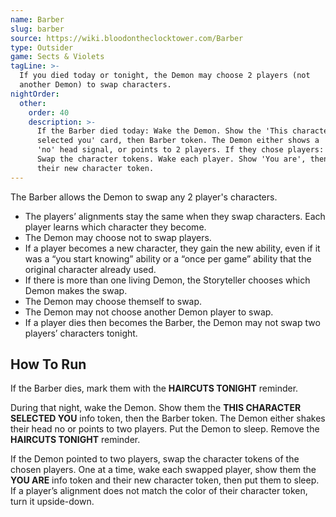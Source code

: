 ```yaml
---
name: Barber
slug: barber
source: https://wiki.bloodontheclocktower.com/Barber
type: Outsider
game: Sects & Violets
tagLine: >-
  If you died today or tonight, the Demon may choose 2 players (not
  another Demon) to swap characters.
nightOrder:
  other:
    order: 40
    description: >-
      If the Barber died today: Wake the Demon. Show the 'This character
      selected you' card, then Barber token. The Demon either shows a
      'no' head signal, or points to 2 players. If they chose players:
      Swap the character tokens. Wake each player. Show 'You are', then
      their new character token.
---
```


The Barber allows the Demon to swap any 2 player's characters.

- The players’ alignments stay the same when they swap characters. Each
  player learns which character they become.
- The Demon may choose not to swap players.
- If a player becomes a new character, they gain the new ability, even
  if it was a “you start knowing” ability or a “once per game” ability
  that the original character already used.
- If there is more than one living Demon, the Storyteller chooses which
  Demon makes the swap.
- The Demon may choose themself to swap.
- The Demon may not choose another Demon player to swap.
- If a player dies then becomes the Barber, the Demon may not swap two
  players’ characters tonight.

## How To Run

If the Barber dies, mark them with the **HAIRCUTS TONIGHT** reminder.

During that night, wake the Demon. Show them the **THIS CHARACTER
SELECTED YOU** info token, then the Barber token. The Demon either
shakes their head no or points to two players. Put the Demon to sleep.
Remove the **HAIRCUTS TONIGHT** reminder.

If the Demon pointed to two players, swap the character tokens of the
chosen players. One at a time, wake each swapped player, show them the
**YOU ARE** info token and their new character token, then put them to
sleep. If a player’s alignment does not match the color of their
character token, turn it upside-down.
